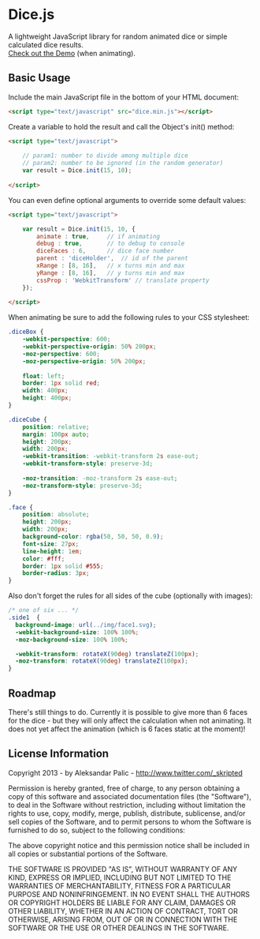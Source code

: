 Dice.js
=======================================

A lightweight JavaScript library for random animated dice or simple calculated dice results.<br />
<a href="http://skripted.github.com/dice.js/demo/" target="_blank">Check out the Demo</a> (when animating).

Basic Usage
---------------------------------------

Include the main JavaScript file in the bottom of your HTML document:
```html
<script type="text/javascript" src="dice.min.js"></script>
```
Create a variable to hold the result and call the Object's init() method:
```html
<script type="text/javascript">
                 
    // param1: number to divide among multiple dice
    // param2: number to be ignored (in the random generator)
    var result = Dice.init(15, 10);
  
</script>
```    
You can even define optional arguments to override some default values:
```html
<script type="text/javascript">

    var result = Dice.init(15, 10, { 
        animate : true,		// if animating
        debug : true,		// to debug to console
        diceFaces : 6,		// dice face number
        parent : 'diceHolder',	// id of the parent
        xRange : [8, 16],	// x turns min and max
        yRange : [8, 16],	// y turns min and max
        cssProp : 'WebkitTransform' // translate property
    });
  
</script>
```
When animating be sure to add the following rules to your CSS stylesheet:
```css
.diceBox {
	-webkit-perspective: 600; 
	-webkit-perspective-origin: 50% 200px;
	-moz-perspective: 600; 
	-moz-perspective-origin: 50% 200px;
	
	float: left;
	border: 1px solid red;
	width: 400px;
	height: 400px;
}

.diceCube {
	position: relative;
	margin: 100px auto;
	height: 200px;
	width: 200px;
	-webkit-transition: -webkit-transform 2s ease-out;
	-webkit-transform-style: preserve-3d;
	
	-moz-transition: -moz-transform 2s ease-out;
	-moz-transform-style: preserve-3d;
}

.face {
	position: absolute;
	height: 200px;
	width: 200px;
	background-color: rgba(50, 50, 50, 0.9);
	font-size: 27px;
	line-height: 1em;
	color: #fff;
	border: 1px solid #555;
	border-radius: 3px;
} 
```
Also don't forget the rules for all sides of the cube (optionally with images):
```css
/* one of six ... */
.side1  {
  background-image: url(../img/face1.svg);
  -webkit-background-size: 100% 100%;
  -moz-background-size: 100% 100%;

  -webkit-transform: rotateX(90deg) translateZ(100px);
  -moz-transform: rotateX(90deg) translateZ(100px);
}
```
Roadmap
---------------------------------------

There's still things to do. Currently it is possible to give more than 6 faces for the dice - 
but they will only affect the calculation when not animating. 
It does not yet affect the animation (which is 6 faces static at the moment)!

License Information
---------------------------------------
Copyright 2013 - by Aleksandar Palic - http://www.twitter.com/_skripted


Permission is hereby granted, free of charge, to any person obtaining
a copy of this software and associated documentation files (the
"Software"), to deal in the Software without restriction, including
without limitation the rights to use, copy, modify, merge, publish,
distribute, sublicense, and/or sell copies of the Software, and to
permit persons to whom the Software is furnished to do so, subject to
the following conditions:

The above copyright notice and this permission notice shall be
included in all copies or substantial portions of the Software.

THE SOFTWARE IS PROVIDED "AS IS", WITHOUT WARRANTY OF ANY KIND,
EXPRESS OR IMPLIED, INCLUDING BUT NOT LIMITED TO THE WARRANTIES OF
MERCHANTABILITY, FITNESS FOR A PARTICULAR PURPOSE AND
NONINFRINGEMENT. IN NO EVENT SHALL THE AUTHORS OR COPYRIGHT HOLDERS BE
LIABLE FOR ANY CLAIM, DAMAGES OR OTHER LIABILITY, WHETHER IN AN ACTION
OF CONTRACT, TORT OR OTHERWISE, ARISING FROM, OUT OF OR IN CONNECTION
WITH THE SOFTWARE OR THE USE OR OTHER DEALINGS IN THE SOFTWARE.
